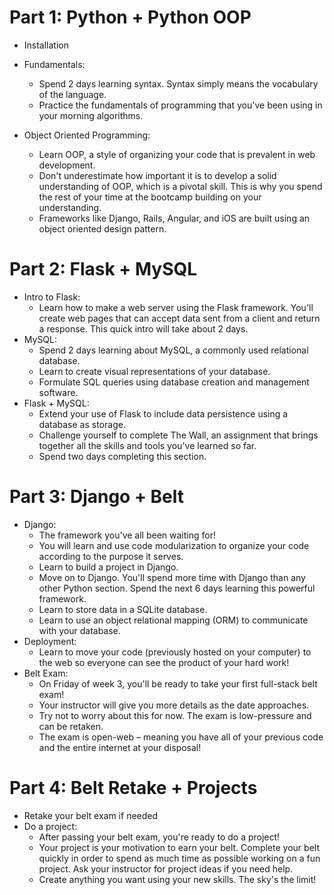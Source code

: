 # Part 1: Python + Python OOP
* Installation
* Fundamentals:
    - Spend 2 days learning syntax. Syntax simply means the vocabulary of the language.
    - Practice the fundamentals of programming that you've been using in your morning algorithms.

* Object Oriented Programming:
    - Learn OOP, a style of organizing your code that is prevalent in web development.
    - Don't underestimate how important it is to develop a solid understanding of OOP, which is a pivotal skill. This is why you spend the rest of your time at the bootcamp building on your understanding.
    - Frameworks like Django, Rails, Angular, and iOS are built using an object oriented design pattern.

# Part 2: Flask + MySQL
* Intro to Flask:
    - Learn how to make a web server using the Flask framework. You'll create web pages that can accept data sent from a client and return a response. This quick intro will take about 2 days.
* MySQL:
    - Spend 2 days learning about MySQL, a commonly used relational database.
    - Learn to create visual representations of your database.
    - Formulate SQL queries using database creation and management software.
* Flask + MySQL:
    - Extend your use of Flask to include data persistence using a database as storage.
    - Challenge yourself to complete The Wall, an assignment that brings together all the skills and tools you've learned so far.
    - Spend two days completing this section.

# Part 3: Django + Belt
* Django:
    - The framework you've all been waiting for!
    - You will learn and use code modularization to organize your code according to the purpose it serves.
    - Learn to build a project in Django.
    - Move on to Django. You'll spend more time with Django than any other Python section. Spend the next 6 days learning this powerful framework.
    - Learn to store data in a SQLite database.
    - Learn to use an object relational mapping (ORM) to communicate with your database.
* Deployment:
    - Learn to move your code (previously hosted on your computer) to the web so everyone can see the product of your hard work!
* Belt Exam:
    - On Friday of week 3, you'll be ready to take your first full-stack belt exam!
    - Your instructor will give you more details as the date approaches.
    - Try not to worry about this for now. The exam is low-pressure and can be retaken.
    - The exam is open-web – meaning you have all of your previous code and the entire internet at your disposal!

# Part 4: Belt Retake + Projects
* Retake your belt exam if needed
* Do a project:
    - After passing your belt exam, you're ready to do a project!
    - Your project is your motivation to earn your belt. Complete your belt quickly in order to spend as much time as possible working on a fun project. Ask your instructor for project ideas if you need help.
    - Create anything you want using your new skills. The sky's the limit!